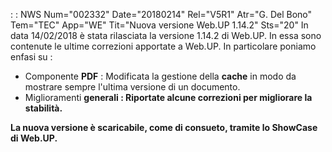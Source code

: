  :  : NWS Num="002332" Date="20180214" Rel="V5R1" Atr="G. Del Bono" Tem="TEC" App="WE" Tit="Nuova versione Web.UP 1.14.2" Sts="20"
In data 14/02/2018 è stata rilasciata la versione 1.14.2 di Web.UP.
In essa sono contenute le ultime correzioni apportate a Web.UP.
In particolare poniamo enfasi su : 
<ul><li>Componente <b>PDF</b> :  Modificata la gestione della <b>cache</b> in modo da mostrare sempre
l'ultima versione di un documento.</li>
<li>Miglioramenti <b>generali</> :  Riportate <b>alcune</b> correzioni per migliorare la stabilità.
</li></ul>
La nuova versione è scaricabile, come di consueto, tramite lo ShowCase di Web.UP.
